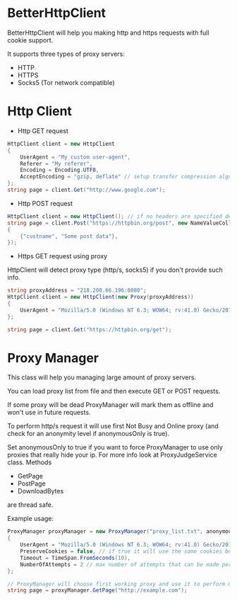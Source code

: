# BetterHttpClient

BetterHttpClient will help you making http and https requests with full cookie support.

It supports three types of proxy servers:
  - HTTP
  - HTTPS
  - Socks5 (Tor network compatible)

# Http Client
- Http GET request
```cs
HttpClient client = new HttpClient
{
    UserAgent = "My custom user-agent",
    Referer = "My referer",
    Encoding = Encoding.UTF8,
    AcceptEncoding = "gzip, deflate" // setup transfer compression algorithm
};
string page = client.Get("http://www.google.com");
```

- Http POST request
```cs
HttpClient client = new HttpClient(); // if no headers are specified defaults will be used
string page = client.Post("https://httpbin.org/post", new NameValueCollection
{
    {"custname", "Some post data"},
});
```

- Https GET request using proxy

HttpClient will detect proxy type (http/s, socks5) if you don't provide such info.
```cs
string proxyAddress = "218.200.66.196:8080";
HttpClient client = new HttpClient(new Proxy(proxyAddress))
{
    UserAgent = "Mozilla/5.0 (Windows NT 6.3; WOW64; rv:41.0) Gecko/20100101 Firefox/41.0"
};

string page = client.Get("https://httpbin.org/get");
```

# Proxy Manager
This class will help you managing large amount of proxy servers.

You can load proxy list from file and then execute GET or POST requests.

If some proxy will be dead ProxyManager will mark them as offline and won't use in future requests.

To perform http/s request it will use first Not Busy and Online proxy (and check for an anonymity level if anonymousOnly is true).

Set anonymousOnly to true if you want to force ProxyManager to use only proxies that really hide your ip. For more info look at ProxyJudgeService class.
Methods
- GetPage
- PostPage
- DownloadBytes

are thread safe.

Example usage:
```cs
ProxyManager proxyManager = new ProxyManager("proxy_list.txt", anonymousOnly: true)
{
    UserAgent = "Mozilla/5.0 (Windows NT 6.3; WOW64; rv:41.0) Gecko/20100101 Firefox/41.0"
    PreserveCookies = false, // if true it will use the same cookies between distinct requests
    Timeout = TimeSpan.FromSeconds(10),
    NumberOfAttempts = 2 // max number of attempts that can be made per one request
};       

// ProxyManager will choose first working proxy and use it to perform GET request
string page = proxyManager.GetPage("http://example.com");
```
